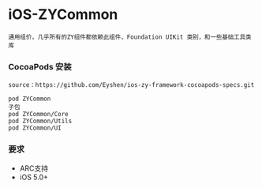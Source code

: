 # iOS-ZYCommon
    
    通用组价，几乎所有的ZY组件都依赖此组件，Foundation UIKit 类别，和一些基础工具类库
    
### CocoaPods 安装

    source：https://github.com/Eyshen/ios-zy-framework-cocoapods-specs.git

    pod ZYCommon
    子包
    pod ZYCommon/Core
    pod ZYCommon/Utils
    pod ZYCommon/UI

### 要求
* ARC支持
* iOS 5.0+

